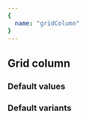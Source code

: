 ```yaml
---
{
  name: "gridColumn"
}
---
```


## Grid column

### Default values
<!-- defaults.values.start -->
<!-- defaults.values.end -->


### Default variants
<!-- defaults.variants.start -->
<!-- defaults.variants.end -->
